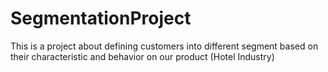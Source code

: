 # SegmentationProject
This is a project about defining customers into different segment based on their characteristic and behavior on our product (Hotel Industry)
